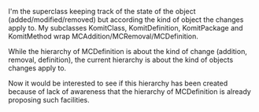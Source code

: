 I'm the superclass keeping track of the state of the object (added/modified/removed) but according the kind of object the changes apply to. My subclasses KomitClass, KomitDefinition, KomitPackage and KomitMethod wrap MCAddition/MCRemoval/MCDefinition. 

While the hierarchy of MCDefinition is about the kind of change (addition, removal, definition),
the current hierarchy is about the kind of objects changes apply to.

Now it would be interested to see if this hierarchy has been created because of lack of awareness that the hierarchy of MCDefinition is already proposing such facilities. 
